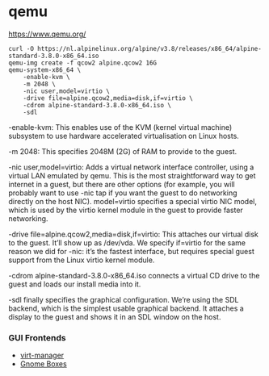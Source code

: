 # qemu

https://www.qemu.org/

```
curl -O https://nl.alpinelinux.org/alpine/v3.8/releases/x86_64/alpine-standard-3.8.0-x86_64.iso
qemu-img create -f qcow2 alpine.qcow2 16G
qemu-system-x86_64 \
    -enable-kvm \
    -m 2048 \
    -nic user,model=virtio \
    -drive file=alpine.qcow2,media=disk,if=virtio \
    -cdrom alpine-standard-3.8.0-x86_64.iso \
    -sdl
```

-enable-kvm: This enables use of the KVM (kernel virtual machine) subsystem to use hardware accelerated virtualisation on Linux hosts.

-m 2048: This specifies 2048M (2G) of RAM to provide to the guest.

-nic user,model=virtio: Adds a virtual network interface controller, using a virtual LAN emulated by qemu. This is the most straightforward way to get internet in a guest, but there are other options (for example, you will probably want to use -nic tap if you want the guest to do networking directly on the host NIC). model=virtio specifies a special virtio NIC model, which is used by the virtio kernel module in the guest to provide faster networking.

-drive file=alpine.qcow2,media=disk,if=virtio: This attaches our virtual disk to the guest. It’ll show up as /dev/vda. We specify if=virtio for the same reason we did for -nic: it’s the fastest interface, but requires special guest support from the Linux virtio kernel module.

-cdrom alpine-standard-3.8.0-x86_64.iso connects a virtual CD drive to the guest and loads our install media into it.

-sdl finally specifies the graphical configuration. We’re using the SDL backend, which is the simplest usable graphical backend. It attaches a display to the guest and shows it in an SDL window on the host.

### GUI Frontends

- [virt-manager](https://virt-manager.org/)
- [Gnome Boxes](https://help.gnome.org/users/gnome-boxes/stable/)
